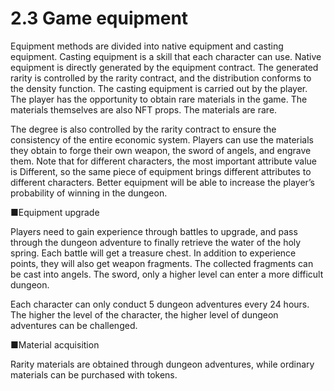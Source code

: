 # 2.3 Game equipment

Equipment methods are divided into native equipment and casting equipment. Casting equipment is a skill that each character can use. Native equipment is directly generated by the equipment contract. The generated rarity is controlled by the rarity contract, and the distribution conforms to the density function. The casting equipment is carried out by the player. The player has the opportunity to obtain rare materials in the game. The materials themselves are also NFT props. The materials are rare.

The degree is also controlled by the rarity contract to ensure the consistency of the entire economic system. Players can use the materials they obtain to forge their own weapon, the sword of angels, and engrave them. Note that for different characters, the most important attribute value is Different, so the same piece of equipment brings different attributes to different characters. Better equipment will be able to increase the player’s probability of winning in the dungeon.

■Equipment upgrade

Players need to gain experience through battles to upgrade, and pass through the dungeon adventure to finally retrieve the water of the holy spring. Each battle will get a treasure chest. In addition to experience points, they will also get weapon fragments. The collected fragments can be cast into angels. The sword, only a higher level can enter a more difficult dungeon.

Each character can only conduct 5 dungeon adventures every 24 hours. The higher the level of the character, the higher level of dungeon adventures can be challenged.

■Material acquisition

Rarity materials are obtained through dungeon adventures, while ordinary materials can be purchased with tokens.
